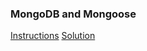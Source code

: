 ### MongoDB and Mongoose
[Instructions](https://www.freecodecamp.org/learn/apis-and-microservices/mongodb-and-mongoose)
[Solution](https://fcc-mongo-mongoose.marcelosilva11.repl.co)
